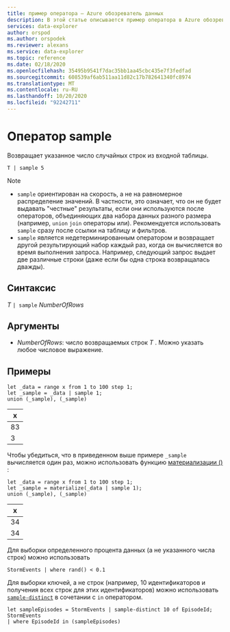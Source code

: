 ```yaml
---
title: пример оператора — Azure обозреватель данных
description: В этой статье описывается пример оператора в Azure обозреватель данных.
services: data-explorer
author: orspod
ms.author: orspodek
ms.reviewer: alexans
ms.service: data-explorer
ms.topic: reference
ms.date: 02/18/2020
ms.openlocfilehash: 35495b9541f7dac35bb1aa45cbc435e7f3fedfad
ms.sourcegitcommit: 608539af6ab511aa11d82c17b782641340fc8974
ms.translationtype: MT
ms.contentlocale: ru-RU
ms.lasthandoff: 10/20/2020
ms.locfileid: "92242711"
---
```

# <a name="sample-operator"></a>Оператор sample

Возвращает указанное число случайных строк из входной таблицы.

```kusto
T | sample 5
```

> [!NOTE]
> * `sample` ориентирован на скорость, а не на равномерное распределение значений. В частности, это означает, что он не будет выдавать "честные" результаты, если они используются после операторов, объединяющих два набора данных разного размера (например, `union` `join` операторы или). Рекомендуется использовать `sample` сразу после ссылки на таблицу и фильтров.
> * `sample` является недетерминированным оператором и возвращает другой результирующий набор каждый раз, когда он вычисляется во время выполнения запроса. Например, следующий запрос выдает две различные строки (даже если бы одна строка возвращалась дважды).

## <a name="syntax"></a>Синтаксис

*T* `| sample` *NumberOfRows*

## <a name="arguments"></a>Аргументы

* *NumberOfRows*: число возвращаемых строк *T* . Можно указать любое числовое выражение.

## <a name="examples"></a>Примеры

```kusto
let _data = range x from 1 to 100 step 1;
let _sample = _data | sample 1;
union (_sample), (_sample)
```

| x   |
| --- |
| 83  |
| 3   |

Чтобы убедиться, что в приведенном выше примере `_sample` вычисляется один раз, можно использовать функцию [материализации ()](./materializefunction.md) :

```kusto
let _data = range x from 1 to 100 step 1;
let _sample = materialize(_data | sample 1);
union (_sample), (_sample)
```

| x   |
| --- |
| 34  |
| 34  |

Для выборки определенного процента данных (а не указанного числа строк) можно использовать

<!-- csl: https://help.kusto.windows.net:443/Samples -->
```kusto
StormEvents | where rand() < 0.1
```

Для выборки ключей, а не строк (например, 10 идентификаторов и получения всех строк для этих идентификаторов) можно использовать [`sample-distinct`](./sampledistinctoperator.md) в сочетании с `in` оператором.


<!-- csl: https://help.kusto.windows.net:443/Samples -->
```kusto
let sampleEpisodes = StormEvents | sample-distinct 10 of EpisodeId;
StormEvents
| where EpisodeId in (sampleEpisodes)
```
